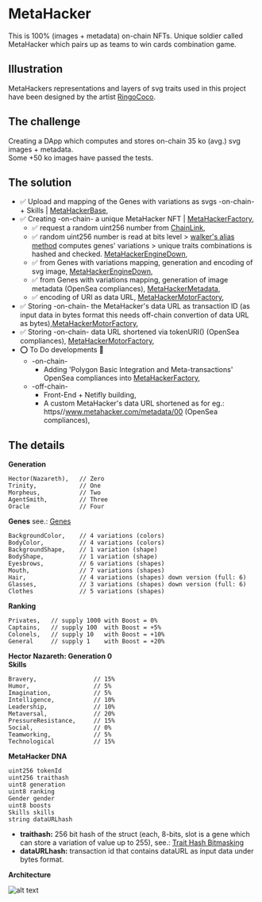# MetaHacker
This is 100% (images + metadata) on-chain NFTs.
Unique soldier called MetaHacker which pairs up as teams to win cards combination game.

## Illustration
MetaHackers representations and layers of svg traits used in this project have been designed by the artist [RingoCoco](http://www.ringococo.com).

## The challenge
Creating a DApp which computes and stores on-chain 35 ko (avg.) svg images + metadata.<br>Some +50 ko images have passed the tests.

## The solution
- :white_check_mark: Upload and mapping of the Genes with variations as svgs -on-chain- + Skills | [MetaHackerBase](/packages/hardhat/contracts/MetaHackerMotherBase.sol),
- :white_check_mark: Creating -on-chain- a unique MetaHacker NFT | [MetaHackerFactory](/packages/hardhat/contracts/MetaHackerFactory.sol),
    * :white_check_mark: request a random uint256 number from [ChainLink](/packages/ReadMeDocs/VRF_ChainLink.md),
    * :white_check_mark: random uint256 number is read at bits level > [walker's alias method](/WalkerAliasesAlgo/) computes genes' variations > unique traits combinations is hashed and checked. [MetaHackerEngineDown](/packages/hardhat/contracts/MetaHackerEngineDown.sol),
    * :white_check_mark: from Genes with variations mapping, generation and encoding of svg image, [MetaHackerEngineDown](/packages/hardhat/contracts/MetaHackerEngineDown.sol),
    * :white_check_mark: from Genes with variations mapping, generation of image metadata (OpenSea compliances), [MetaHackerMetadata](/packages/hardhat/contracts/MetaHackerMetadata.sol),
    * :white_check_mark: encoding of URI as data URL, [MetaHackerMotorFactory](/packages/hardhat/contracts/MetaHackerMotorFactory.sol),
- :white_check_mark: Storing -on-chain- the MetaHacker's data URL as transaction ID (as input data in bytes format this needs off-chain convertion of data URL as bytes),[MetaHackerMotorFactory](/packages/hardhat/contracts/MetaHackerMotorFactory.sol),
- :white_check_mark: Storing -on-chain- data URL shortened via tokenURI() (OpenSea compliances), [MetaHackerMotorFactory](/packages/hardhat/contracts/MetaHackerMotorFactory.sol),
- :o: To Do developments :construction:
    * -on-chain- 
        * Adding 'Polygon Basic Integration and Meta-transactions' OpenSea compliances into [MetaHackerFactory](/packages/hardhat/contracts/MetaHackerFactory.sol),
    * -off-chain- 
        * Front-End + Netifly building,
        * A custom MetaHacker's data URL shortened  as for eg.: https//www.metahacker.com/metadata/00 (OpenSea compliances),

## The details
<strong>Generation</strong>
```shell
Hector(Nazareth),   // Zero
Trinity,            // One
Morpheus,           // Two
AgentSmith,         // Three
Oracle              // Four
```
<strong>Genes</strong>
see.: [Genes](packages/ReadMeDocs/Genes.md)
```shell
BackgroundColor,    // 4 variations (colors)
BodyColor,          // 4 variations (colors)
BackgroundShape,    // 1 variation (shape)
BodyShape,          // 1 variation (shape)
Eyesbrows,          // 6 variations (shapes)
Mouth,              // 7 variations (shapes)
Hair,               // 4 variations (shapes) down version (full: 6)
Glasses,            // 3 variations (shapes) down version (full: 6)
Clothes             // 5 variations (shapes)
```

<strong>Ranking</strong>
```shell
Privates,   // supply 1000 with Boost = 0%
Captains,   // supply 100  with Boost = +5%
Colonels,   // supply 10   with Boost = +10%
General     // supply 1    with Boost = +20%
```

<strong>Hector Nazareth: Generation 0</strong><br>
<strong>Skills</strong>
```shell
Bravery,                // 15%
Humor,                  // 5%
Imagination,            // 5%
Intelligence,           // 10%
Leadership,             // 10%
Metaversal,             // 20%
PressureResistance,     // 15%
Social,                 // 0%
Teamworking,            // 5%
Technological           // 15%
```

<strong>MetaHacker DNA</strong><br>
```shell
uint256 tokenId
uint256 traithash
uint8 generation
uint8 ranking
Gender gender
uint8 boosts
Skills skills
string dataURLhash
```

- <strong>traithash:</strong> 256 bit hash of the struct (each, 8-bits, slot is a gene which can store a variation of value up to 255), see.: [Trait Hash Bitmasking](packages/ReadMeDocs/TraitHashBitmasking.md)
- <strong>dataURLhash:</strong> transaction id that contains dataURL as input data under bytes format.

<strong>Architecture</strong><br>

![alt text](https://github.com/IIROW-BC/MetaHackRand/blob/master/MetaHacker_archi_v4.png)